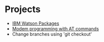 # Projects

* [IBM Watson Packages](https://github.com/domasgim/Teltonika-Dominyko/tree/IBM-Watson-IoT-Platform)
* [Modem programming with AT commands](https://github.com/domasgim/Teltonika-Dominyko/tree/GSM-AT-commands)
* Change branches using 'git checkout'